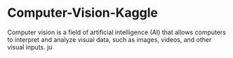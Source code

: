 # Computer-Vision-Kaggle
Computer vision is a field of artificial intelligence (AI) that allows computers to interpret and analyze visual data, such as images, videos, and other visual inputs. 
ju
